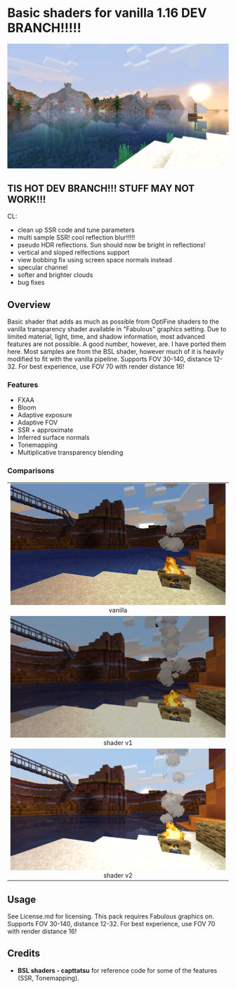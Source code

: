 # Basic shaders for vanilla 1.16 DEV BRANCH!!!!!
<img src="images/4.png" /> 

## TIS HOT DEV BRANCH!!! STUFF MAY NOT WORK!!!
CL:
- clean up SSR code and tune parameters
- multi sample SSR! cool reflection blur!!!!!
- pseudo HDR reflections. Sun should now be bright in reflections!
- vertical and sloped relfections support
- view bobbing fix using screen space normals instead
- specular channel
- softer and brighter clouds
- bug fixes

## Overview
Basic shader that adds as much as possible from OptiFine shaders to the vanilla transparency shader available in "Fabulous" graphics setting. Due to limited material, light, time, and shadow information, most advanced features are not possible. A good number, however, are. I have ported them here. Most samples are from the BSL shader, however much of it is heavily modified to fit with the vanilla pipeline. Supports FOV 30-140, distance 12-32. For best experience, use FOV 70 with render distance 16!

### Features
- FXAA
- Bloom
- Adaptive exposure
- Adaptive FOV
- SSR + approximate
- Inferred surface normals
- Tonemapping
- Multiplicative transparency blending

### Comparisons
<div>
    <table style="width:100%">
        <tr>
            <td align="middle">
              <img src="images/0.png"/>
              <figcaption align="middle">vanilla</figcaption>
            </td>
        </tr>
        <tr>
            <td align="middle">
              <img src="images/1.png"/> 
              <figcaption align="middle">shader v1</figcaption>
            </td>
        </tr>
        <tr>
            <td align="middle">
              <img src="images/2.png"/> 
              <figcaption align="middle">shader v2</figcaption>
            </td>
        </tr>
    </table>
</div>

## Usage
See License.md for licensing. This pack requires Fabulous graphics on. Supports FOV 30-140, distance 12-32. For best experience, use FOV 70 with render distance 16!

## Credits
- **BSL shaders - capttatsu** for reference code for some of the features (SSR, Tonemapping).
